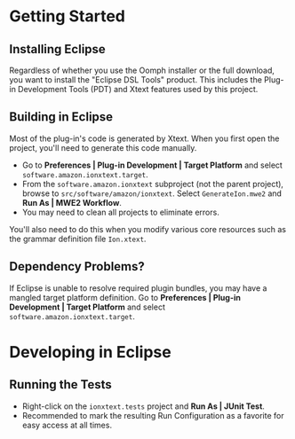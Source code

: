 # Getting Started

## Installing Eclipse

Regardless of whether you use the Oomph installer or the full download, you
want to install the "Eclipse DSL Tools" product. This includes the Plug-in
Development Tools (PDT) and Xtext features used by this project.

## Building in Eclipse

Most of the plug-in's code is generated by Xtext. When you first open the 
project, you'll need to generate this code manually.

  * Go to **Preferences | Plug-in Development | Target Platform** and select 
    `software.amazon.ionxtext.target`.
  * From the `software.amazon.ionxtext` subproject (not the parent project), 
    browse to `src/software/amazon/ionxtext`. Select `GenerateIon.mwe2` and 
    **Run As | MWE2 Workflow**.
  * You may need to clean all projects to eliminate errors.

You'll also need to do this when you modify various core resources such as the 
grammar definition file `Ion.xtext`.

## Dependency Problems?

If Eclipse is unable to resolve required plugin bundles, you may have a mangled
target platform definition. Go to **Preferences | Plug-in Development | 
Target Platform** and select `software.amazon.ionxtext.target`.

# Developing in Eclipse

## Running the Tests

  * Right-click on the `ionxtext.tests` project and **Run As | JUnit Test**.
  * Recommended to mark the resulting Run Configuration as a favorite for easy
    access at all times.
